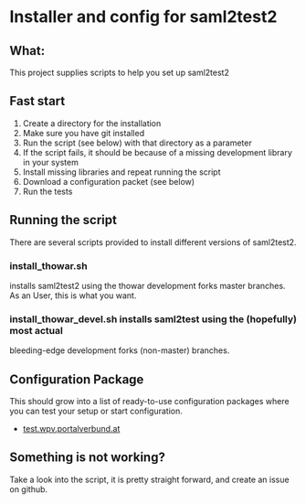 # Installer and config for saml2test2

## What:

This project supplies scripts to help you set up saml2test2

## Fast start

1. Create a directory for the installation
2. Make sure you have git installed
3. Run the script (see below) with that directory as a parameter
4. If the script fails, it should be because of a missing development library in your system
5. Install missing libraries and repeat running the script
6. Download a configuration packet (see below)
7. Run the tests

## Running the script

There are several scripts provided to install different versions of saml2test2.

### install_thowar.sh 

installs saml2test2 using the thowar development forks master branches. As an User, this is what you want.

### install_thowar_devel.sh installs saml2test using the (hopefully) most actual
bleeding-edge development forks (non-master) branches. 

## Configuration Package

This should grow into a list of ready-to-use configuration packages where you can test your setup or
start configuration.

* [test.wpv.portalverbund.at](https://github.com/thomaswar/saml2test2_cnf_examples_test.wpv.portalverbund.at)

## Something is not working?

Take a look into the script, it is pretty straight forward, and create an issue on github.

